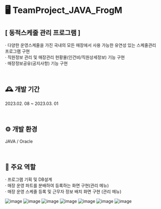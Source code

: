 # 🖥️ TeamProject_JAVA_FrogM
## [ 동적스케줄 관리 프로그램 ]
· 다양한 운영스케줄을 가진 국내의 모든 매장에서 사용 가능한 유연성 있는 스케줄관리 프로그램 구현 <br>
· 직원정보 관리 및 매장관리 현황물(인건비/직원상세정보) 기능 구현<br>
· 매장정보공유(공지사항) 기능 구현<br>

<br>

## 🕰️ 개발 기간
2023.02. 08 ~ 2023.03. 01

<br>


## ⚙️ 개발 환경
JAVA / Oracle

<br>


## 📌 주요 역할
· 프로그램 기획 및 DB설계<br>
· 매장 운영 파트를 분배하여 등록하는 화면 구현(관리 메뉴)<br>
· 매장 운영 스케줄 등록 및 근무자 정보 배치 화면 구현 (관리 메뉴)<br>

![image](https://github.com/Du1727/TeamProject_JAVA_FrogM/assets/117519801/203c4a36-dc21-4ca7-9f96-8fdb328c6cf5)
![image](https://github.com/Du1727/TeamProject_JAVA_FrogM/assets/117519801/3a51487d-94a5-41b9-8e35-be4d18131c13)
![image](https://github.com/Du1727/TeamProject_JAVA_FrogM/assets/117519801/2d176427-ec44-4006-96c3-352c56737a9a)
![image](https://github.com/Du1727/TeamProject_JAVA_FrogM/assets/117519801/f7efe918-c32c-49ee-bac7-aaefb6faa045)
![image](https://github.com/Du1727/TeamProject_JAVA_FrogM/assets/117519801/e4c3d201-e66a-4a96-b440-424ad8ef6668)
![image](https://github.com/Du1727/TeamProject_JAVA_FrogM/assets/117519801/48d85f80-16e1-49ee-b523-91e5af35b660)
![image](https://github.com/Du1727/TeamProject_JAVA_FrogM/assets/117519801/1f4d796f-fb6c-4da9-8bf3-6bbe709f086d)
